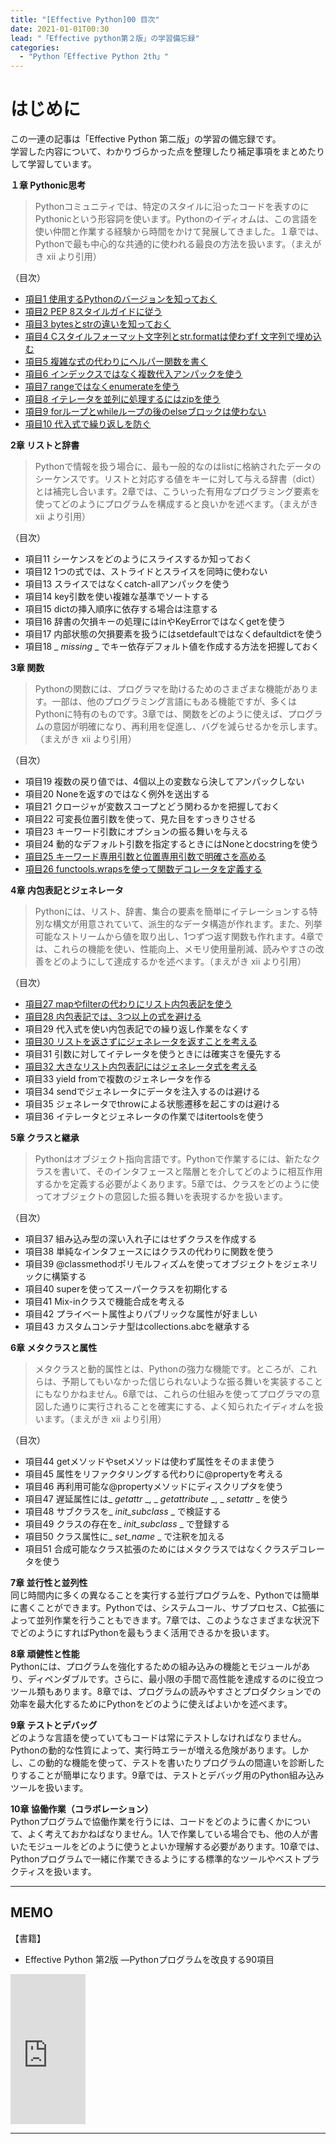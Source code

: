 ```yaml
---
title: "[Effective Python]00 目次"
date: 2021-01-01T00:30
lead: "「Effective python第２版」の学習備忘録"
categories:
  - "Python「Effective Python 2th」"
---
```


# はじめに
この一連の記事は「Effective Python 第二版」の学習の備忘録です。  
学習した内容について、わかりづらかった点を整理したり補足事項をまとめたりして学習しています。  

**１章 Pythonic思考**  
>Pythonコミュニティでは、特定のスタイルに沿ったコードを表すのにPythonicという形容詞を使います。Pythonのイディオムは、この言語を使い仲間と作業する経験から時間をかけて発展してきました。１章では、Pythonで最も中心的な共通的に使われる最良の方法を扱います。（まえがき xii より引用）

（目次）
- [項目1 使用するPythonのバージョンを知っておく](https://massasquash.github.io/potatofolio/python/effective_python01_1/)  
- [項目2 PEP 8スタイルガイドに従う](https://massasquash.github.io/potatofolio/python/effective_python01_2/)  
- [項目3 bytesとstrの違いを知っておく](https://massasquash.github.io/potatofolio/python/effective_python01_3/)  
- [項目4 Cスタイルフォーマット文字列とstr.formatは使わずf 文字列で埋め込む](https://massasquash.github.io/potatofolio/python/effective_python01_4/)  
- [項目5 複雑な式の代わりにヘルパー関数を書く](https://massasquash.github.io/potatofolio/python/effective_python01_5/)  
- [項目6 インデックスではなく複数代入アンパックを使う](https://massasquash.github.io/potatofolio/python/effective_python01_6/)  
- [項目7 rangeではなくenumerateを使う](https://massasquash.github.io/potatofolio/python/effective_python01_7-8/)  
- [項目8 イテレータを並列に処理するにはzipを使う](https://massasquash.github.io/potatofolio/python/effective_python01_7-8/)  
- [項目9 forループとwhileループの後のelseブロックは使わない](https://massasquash.github.io/potatofolio/python/effective_python01_9/)
- [項目10 代入式で繰り返しを防ぐ](https://massasquash.github.io/potatofolio/python/effective_python01_10/)  


**2章 リストと辞書**  
> Pythonで情報を扱う場合に、最も一般的なのはlistに格納されたデータのシーケンスです。リストと対応する値をキーに対して与える辞書（dict）とは補完し合います。2章では、こういった有用なプログラミング要素を使ってどのようにプログラムを構成すると良いかを述べます。（まえがき xii より引用）

（目次）  
- 項目11 シーケンスをどのようにスライスするか知っておく  
- 項目12 1つの式では、ストライドとスライスを同時に使わない  
- 項目13 スライスではなくcatch-allアンパックを使う  
- 項目14 key引数を使い複雑な基準でソートする  
- 項目15 dictの挿入順序に依存する場合は注意する  
- 項目16 辞書の欠損キーの処理にはinやKeyErrorではなくgetを使う  
- 項目17 内部状態の欠損要素を扱うにはsetdefaultではなくdefaultdictを使う  
- 項目18 _ _missing_ _ でキー依存デフォルト値を作成する方法を把握しておく  


**3章 関数**  
>Pythonの関数には、プログラマを助けるためのさまざまな機能があります。一部は、他のプログラミング言語にもある機能ですが、多くはPythonに特有のものです。3章では、関数をどのように使えば、プログラムの意図が明確になり、再利用を促進し、バグを減らせるかを示します。（まえがき xii より引用）

（目次）  
- 項目19 複数の戻り値では、4個以上の変数なら決してアンパックしない  
- 項目20 Noneを返すのではなく例外を送出する  
- 項目21 クロージャが変数スコープとどう関わるかを把握しておく  
- 項目22 可変長位置引数を使って、見た目をすっきりさせる  
- 項目23 キーワード引数にオプションの振る舞いを与える  
- 項目24 動的なデフォルト引数を指定するときにはNoneとdocstringを使う  
- [項目25 キーワード専用引数と位置専用引数で明確さを高める](https://massasquash.github.io/potatofolio/python/effective_python03_25/)  
- [項目26 functools.wrapsを使って関数デコレータを定義する](https://massasquash.github.io/potatofolio/python/effective_python03_26/)  


**4章 内包表記とジェネレータ**  
>Pythonには、リスト、辞書、集合の要素を簡単にイテレーションする特別な構文が用意されていて、派生的なデータ構造が作れます。また、列挙可能なストリームから値を取り出し、1つずつ返す関数も作れます。4章では、これらの機能を使い、性能向上、メモリ使用量削減、読みやすさの改善をどのようにして達成するかを述べます。（まえがき xii より引用）

（目次）  
- [項目27 mapやfilterの代わりにリスト内包表記を使う](https://massasquash.github.io/potatofolio/python/effective_python04_27-28/)  
- [項目28 内包表記では、3つ以上の式を避ける](https://massasquash.github.io/potatofolio/python/effective_python04_27-28/)  
- 項目29 代入式を使い内包表記での繰り返し作業をなくす  
- [項目30 リストを返さずにジェネレータを返すことを考える](https://massasquash.github.io/potatofolio/python/effective_python04_30-32/)  
- 項目31 引数に対してイテレータを使うときには確実さを優先する  
- [項目32 大きなリスト内包表記にはジェネレータ式を考える](https://massasquash.github.io/potatofolio/python/effective_python04_30-32/)  
- 項目33 yield fromで複数のジェネレータを作る  
- 項目34 sendでジェネレータにデータを注入するのは避ける  
- 項目35 ジェネレータでthrowによる状態遷移を起こすのは避ける  
- 項目36 イテレータとジェネレータの作業ではitertoolsを使う  


**5章 クラスと継承**  
>Pythonはオブジェクト指向言語です。Pythonで作業するには、新たなクラスを書いて、そのインタフェースと階層とを介してどのように相互作用するかを定義する必要がよくあります。5章では、クラスをどのように使ってオブジェクトの意図した振る舞いを表現するかを扱います。

（目次）  
- 項目37 組み込み型の深い入れ子にはせずクラスを作成する  
- 項目38 単純なインタフェースにはクラスの代わりに関数を使う  
- 項目39 @classmethodポリモルフィズムを使ってオブジェクトをジェネリックに構築する  
- 項目40 superを使ってスーパークラスを初期化する  
- 項目41 Mix-inクラスで機能合成を考える  
- 項目42 プライベート属性よりパブリックな属性が好ましい  
- 項目43 カスタムコンテナ型はcollections.abcを継承する  

**6章 メタクラスと属性**  
>メタクラスと動的属性とは、Pythonの強力な機能です。ところが、これらは、予期してもいなかった信じられないような振る舞いを実装することにもなりかねません。6章では、これらの仕組みを使ってプログラマの意図した通りに実行されることを確実にする、よく知られたイディオムを扱います。（まえがき xii より引用）

（目次）  
- 項目44 getメソッドやsetメソッドは使わず属性をそのまま使う  
- 項目45 属性をリファクタリングする代わりに@propertyを考える  
- 項目46 再利用可能な@propertyメソッドにディスクリプタを使う  
- 項目47 遅延属性には_ _getattr_ _, _ _getattribute_ _, _ _setattr_ _ を使う  
- 項目48 サブクラスを_ _init_subclass_ _ で検証する  
- 項目49 クラスの存在を_ _init_subclass_ _ で登録する  
- 項目50 クラス属性に_ _set_name_ _ で注釈を加える  
- 項目51 合成可能なクラス拡張のためにはメタクラスではなくクラスデコレータを使う  


**7章 並行性と並列性**  
同じ時間内に多くの異なることを実行する並行プログラムを、Pythonでは簡単に書くことができます。Pythonでは、システムコール、サブプロセス、C拡張によって並列作業を行うこともできます。7章では、このようなさまざまな状況下でどのようにすればPythonを最もうまく活用できるかを扱います。

**8章 頑健性と性能**  
Pythonには、プログラムを強化するための組み込みの機能とモジュールがあり、ディペンダブルです。さらに、最小限の手間で高性能を達成するのに役立つツール類もあります。8章では、プログラムの読みやすさとプロダクションでの効率を最大化するためにPythonをどのように使えばよいかを述べます。

**9章 テストとデバッグ**  
どのような言語を使っていてもコードは常にテストしなければなりません。Pythonの動的な性質によって、実行時エラーが増える危険があります。しかし、この動的な機能を使って、テストを書いたりプログラムの間違いを診断したりすることが簡単になります。9章では、テストとデバッグ用のPython組み込みツールを扱います。

**10章 協働作業（コラボレーション）**  
Pythonプログラムで協働作業を行うには、コードをどのように書くかについて、よく考えておかねばなりません。1人で作業している場合でも、他の人が書いたモジュールをどのように使うとよいか理解する必要があります。10章では、Pythonプログラムで一緒に作業できるようにする標準的なツールやベストプラクティスを扱います。


---
## MEMO
【書籍】
- Effective Python 第2版 ―Pythonプログラムを改良する90項目
<iframe style="width:120px;height:240px;" marginwidth="0" marginheight="0" scrolling="no" frameborder="0" src="https://rcm-fe.amazon-adsystem.com/e/cm?ref=qf_sp_asin_til&t=massasquash08-22&m=amazon&o=9&p=8&l=as1&IS1=1&detail=1&asins=4873119170&linkId=b01ad363c615cc9408dfcc360b1a85de&bc1=ffffff&amp;lt1=_top&fc1=333333&lc1=0066c0&bg1=ffffff&f=ifr"></iframe>

---